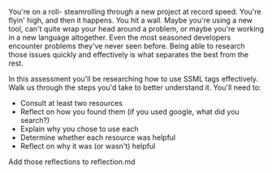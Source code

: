 You're on a roll- steamrolling through a new project at record speed. You're flyin' high, and then it happens. You hit a wall. Maybe you're using a new tool, can't quite wrap your head around a problem, or maybe you're working in a new language altogether. Even the most seasoned developers encounter problems they've never seen before. Being able to research those issues quickly and effectively is what separates the best from the rest.

In this assessment you'll be researching how to use SSML tags effectively. Walk us through the steps you'd take to better understand it. You'll need to:

- Consult at least two resources
- Reflect on how you found them (if you used google, what did you search?)
- Explain why you chose to use each
- Determine whether each resource was helpful
- Reflect on why it was (or wasn't) helpful

Add those reflections to reflection.md
